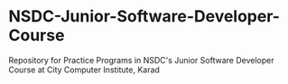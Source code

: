 # NSDC-Junior-Software-Developer-Course
Repository for Practice Programs in NSDC's Junior Software Developer Course at City Computer Institute, Karad
